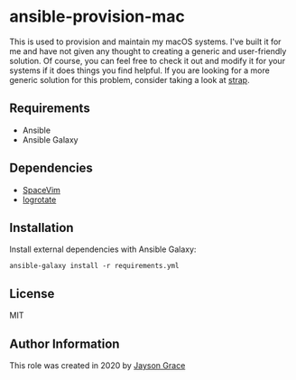 # ansible-provision-mac
This is used to provision and maintain my macOS systems. I've built it for me and have not given any thought to creating a generic and user-friendly solution. Of course, you can feel free to check it out and modify it for your systems if it does things you find helpful. If you are looking for a more generic solution for this problem, consider taking a look at [strap](https://github.com/MikeMcQuaid/strap).

## Requirements
- Ansible
- Ansible Galaxy

## Dependencies
- [SpaceVim](https://galaxy.ansible.com/l50/ansible-spacevim)
- [logrotate](https://github.com/nickhammond/ansible-logrotate)

## Installation
Install external dependencies with Ansible Galaxy:
```
ansible-galaxy install -r requirements.yml
```

## License
MIT

## Author Information
This role was created in 2020 by [Jayson Grace](https://techvomit.net)